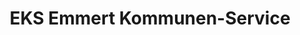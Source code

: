 ---
title: "EKS Emmert Kommunen-Service"
url: /triefenstein/eks-emmert-kommunen-service/
shop: Autowerkstatt
---